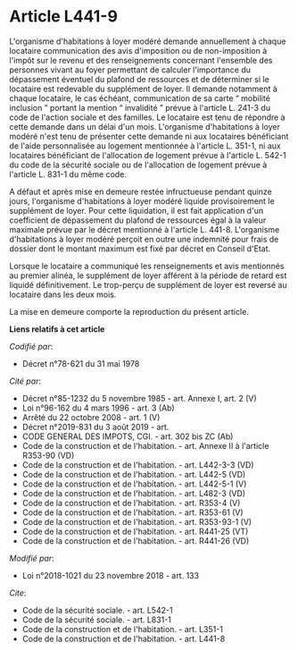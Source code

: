 # Article L441-9

L'organisme d'habitations à loyer modéré demande annuellement à chaque locataire communication des avis d'imposition ou de
non-imposition à l'impôt sur le revenu et des renseignements concernant l'ensemble des personnes vivant au foyer permettant
de calculer l'importance du dépassement éventuel du plafond de ressources et de déterminer si le locataire est redevable du
supplément de loyer. Il demande notamment à chaque locataire, le cas échéant, communication de sa carte “ mobilité inclusion
” portant la mention “ invalidité ” prévue à l'article L. 241-3 du code de l'action sociale et des familles. Le locataire est
tenu de répondre à cette demande dans un délai d'un mois. L'organisme d'habitations à loyer modéré n'est tenu de présenter
cette demande ni aux locataires bénéficiant de l'aide personnalisée au logement mentionnée à l'article L. 351-1, ni aux
locataires bénéficiant de l'allocation de logement prévue à l'article L. 542-1 du code de la sécurité sociale ou de
l'allocation de logement prévue à l'article L. 831-1 du même code.

A défaut et après mise en demeure restée infructueuse pendant quinze jours, l'organisme d'habitations à loyer modéré liquide
provisoirement le supplément de loyer. Pour cette liquidation, il est fait application d'un coefficient de dépassement du
plafond de ressources égal à la valeur maximale prévue par le décret mentionné à l'article L. 441-8. L'organisme
d'habitations à loyer modéré perçoit en outre une indemnité pour frais de dossier dont le montant maximum est fixé par décret
en Conseil d'Etat.

Lorsque le locataire a communiqué les renseignements et avis mentionnés au premier alinéa, le supplément de loyer afférent à
la période de retard est liquidé définitivement. Le trop-perçu de supplément de loyer est reversé au locataire dans les deux
mois.

La mise en demeure comporte la reproduction du présent article.

**Liens relatifs à cet article**

_Codifié par_:

  - Décret n°78-621 du 31 mai 1978

_Cité par_:

  - Décret n°85-1232 du 5 novembre 1985 - art. Annexe I, art. 2 (V)
  - Loi n°96-162 du 4 mars 1996 - art. 3 (Ab)
  - Arrêté du 22 octobre 2008 - art. 1 (V)
  - Décret n°2019-831 du 3 août 2019 - art.
  - CODE GENERAL DES IMPOTS, CGI. - art. 302 bis ZC (Ab)
  - Code de la construction et de l'habitation. - art. Annexe II à l'article R353-90 (VD)
  - Code de la construction et de l'habitation. - art. L442-3-3 (VD)
  - Code de la construction et de l'habitation. - art. L442-5 (VD)
  - Code de la construction et de l'habitation. - art. L442-5-1 (V)
  - Code de la construction et de l'habitation. - art. L482-3 (VD)
  - Code de la construction et de l'habitation. - art. R353-4 (V)
  - Code de la construction et de l'habitation. - art. R353-61 (V)
  - Code de la construction et de l'habitation. - art. R353-93-1 (V)
  - Code de la construction et de l'habitation. - art. R441-25 (VT)
  - Code de la construction et de l'habitation. - art. R441-26 (VD)

_Modifié par_:

  - Loi n°2018-1021 du 23 novembre 2018 - art. 133

_Cite_:

  - Code de la sécurité sociale. - art. L542-1
  - Code de la sécurité sociale. - art. L831-1
  - Code de la construction et de l'habitation. - art. L351-1
  - Code de la construction et de l'habitation. - art. L441-8
